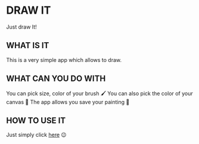 # DRAW IT

Just draw It!

## WHAT IS IT

This is a very simple app which allows to draw.

## WHAT CAN YOU DO WITH

You can pick size, color of your brush 🖌
You can also pick the color of your canvas 🎨
The app allows you save your painting 🧡

## HOW TO USE IT

Just simply click [here](https://spacehiker.github.io/drawit-app/) 😉